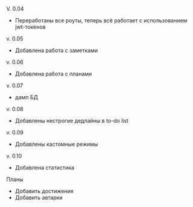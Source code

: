 V. 0.04
- Переработаны все роуты, теперь всё работает с использованием jwt-токенов

v. 0.05
- Добавлена работа с заметками

v. 0.06
- Добавлена работа с планами

v. 0.07
- дамп БД

v. 0.08
- Добавлены нестрогие дедлайны в to-do list

v. 0.09
- Добавлены кастомные режимы

v. 0.10
- Добавлена статистика

Планы
- Добавить достижения
- Добавить автарки